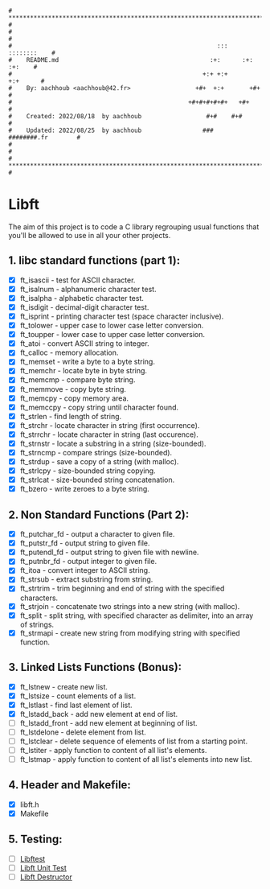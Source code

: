 ```
# **************************************************************************** #
#                                                                              #
#                                                         :::      ::::::::    #
#    README.md                                          :+:      :+:    :+:    #
#                                                     +:+ +:+         +:+      #
#    By: aachhoub <aachhoub@42.fr>                  +#+  +:+       +#+         #
#                                                 +#+#+#+#+#+   +#+            #
#    Created: 2022/08/18  by aachhoub                  #+#    #+#              #
#    Updated: 2022/08/25  by aachhoub                 ###   ########.fr        #
#                                                                              #
# **************************************************************************** #
```

# Libft

The aim of this project is to code a C library regrouping usual functions that you'll be allowed to use in all your other projects.

## 1. libc standard functions (part 1):

- [x]  ft_isascii - test for ASCII character.
- [x]  ft_isalnum - alphanumeric character test.
- [x]  ft_isalpha - alphabetic character test.
- [x]  ft_isdigit - decimal-digit character test.
- [x]  ft_isprint - printing character test (space character inclusive).
- [x]  ft_tolower - upper case to lower case letter conversion.
- [x]  ft_toupper - lower case to upper case letter conversion.
- [x]  ft_atoi - convert ASCII string to integer.
- [x]  ft_calloc - memory allocation.
- [x]  ft_memset - write a byte to a byte string.
- [x]  ft_memchr - locate byte in byte string.
- [x]  ft_memcmp - compare byte string.
- [x]  ft_memmove - copy byte string.
- [x]  ft_memcpy - copy memory area.
- [x]  ft_memccpy - copy string until character found.
- [x]  ft_strlen - find length of string.
- [x]  ft_strchr - locate character in string (first occurrence).
- [x]  ft_strrchr - locate character in string (last occurence).
- [x]  ft_strnstr - locate a substring in a string (size-bounded).
- [x]  ft_strncmp - compare strings (size-bounded).
- [x]  ft_strdup - save a copy of a string (with malloc).
- [x]  ft_strlcpy - size-bounded string copying.
- [x]  ft_strlcat - size-bounded string concatenation.
- [x]  ft_bzero - write zeroes to a byte string.

## 2. Non Standard Functions (Part 2):

- [x]  ft_putchar_fd - output a character to given file.
- [x]  ft_putstr_fd - output string to given file.
- [x]  ft_putendl_fd - output string to given file with newline.
- [x]  ft_putnbr_fd - output integer to given file.
- [x]  ft_itoa - convert integer to ASCII string.
- [x]  ft_strsub - extract substring from string.
- [x]  ft_strtrim - trim beginning and end of string with the specified characters.
- [x]  ft_strjoin - concatenate two strings into a new string (with malloc).
- [x]  ft_split - split string, with specified character as delimiter, into an array of strings.
- [x]  ft_strmapi - create new string from modifying string with specified function.

## 3. Linked Lists Functions (Bonus):

- [x]  ft_lstnew - create new list.
- [x]  ft_lstsize - count elements of a list.
- [x]  ft_lstlast - find last element of list.
- [x]  ft_lstadd_back - add new element at end of list.
- [ ]  ft_lstadd_front - add new element at beginning of list.
- [ ]  ft_lstdelone - delete element from list.
- [ ]  ft_lstclear - delete sequence of elements of list from a starting point.
- [ ]  ft_lstiter - apply function to content of all list's elements.
- [ ]  ft_lstmap - apply function to content of all list's elements into new list.

## 4. Header and Makefile:

- [x]  libft.h
- [x]  Makefile

## 5. Testing:

- [ ]  [Libftest](https://github.com/jtoty/Libftest)
- [ ]  [Libft Unit Test](https://github.com/alelievr/libft-unit-test)
- [ ]  [Libft Destructor](https://github.com/t0mm4rx/libftdestructor)
